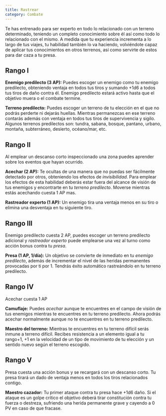 ```yaml
---
title: Rastrear
category: Combate
---
```


Te has entrenado para ser experto en todo lo relacionado con un terreno determinado, teniendo un completo conocimiento sobre él así como todo lo relacionado con el mismo. A medida que tu experiencia incrementa a lo largo de tus viajes, tu habilidad también lo va haciendo, volviéndote capaz de aplicar tus conocimientos en otros terrenos, así como servirte de estos para dar caza a tu presa.

## Rango I

**Enemigo predilecto (3 AP):** Puedes escoger un enemigo como tu enemigo predilecto, obteniendo ventaja en todos tus tiros y sumando +1d6 a todos tus tiros de daño contra él. Enemigo predilecto estará activo hasta que el objetivo muera o el combate termine.

**Terreno predilecto:** Puedes escoger un terreno de tu elección en el que no podrás perderte ni dejarás huellas. Mientras permanezcas en ese terreno contarás además con ventaja en todos tus tiros de supervivencia y sigilo. Algunos terrenos predilectos son: tundra, sabana, bosque, pantano, urbano, montaña, subterráneo, desierto, océano/mar, etc.

## Rango II

Al emplear un descanso corto inspeccionado una zona puedes aprender sobre los eventos que hayan ocurrido.

**Acechar (2 AP):** Te ocultas de una manera que no puedas ser fácilmente detectado por otros, obteniendo los efectos de *invisibilidad*. Para emplear los efectos de esta habilidad deberás estar fuera del alcance de visión de tus enemigos y encontrarte en tu *terreno predilecto*. Moverse mientras estás acechando cuesta 1 AP mas.

**Rastreador experto (1 AP):** Un enemigo tira una ventaja menos en su tiro o elimina una desventaja en tu siguiente tiro.

## Rango III

Enemigo predilecto cuesta 2 AP, puedes escoger un terreno predilecto adicional  y *rastreador experto* puede emplearse una vez al turno como acción bonus contra tu *presa*. 

**Presa (1 AP, 1/día):** Un objetivo se convierte de inmediato en tu *enemigo predilecto*, además de incrementar el nivel de las heridas permanentes provocadas por ti por 1. Tendrás éxito automático rastreándolo en tu terreno predilecto.

## Rango IV

Acechar cuesta 1 AP

**Camuflaje:** Puedes *acechar* aunque te encuentres en el campo de visión de tus enemigos mientras te encuentres en tu terreno predilecto.  Ahora podrás acechar normalmente aunque no te encuentres en tu terreno predilecto.

**Maestro del terreno:** Mientras te encuentres en tu terreno difícil serás inmune a terreno difícil. Recibes resistencia a un elemento igual a tu rango+1, +1 en la velocidad de un tipo de movimiento de tu elección y un sentido nuevo  según el terreno escogido.

## Rango V 

Presa cuesta una acción bonus y se recargará con un descanso corto. Tu presa tirará un dado de ventaja menos en todos los tiros relacionados contigo. 

**Maestro cazador:** Tu primer ataque contra tu presa hace +1d6 daño. Si el ataque es un golpe crítico el objetivo deberá tirar constitución contra tu fuerza o destreza, sufriendo una herida permanente grave y cayendo a 0 PV en caso de que fracase.